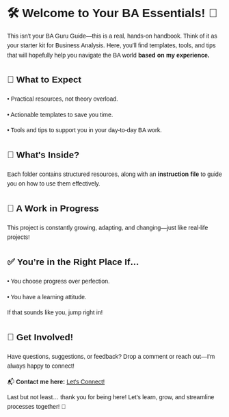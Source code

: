<!DOCTYPE html>
<html lang="en">
<head>
  <meta charset="UTF-8">
  <meta name="viewport" content="width=device-width, initial-scale=1.0">
</head>
<body style="font-family: Arial, sans-serif; line-height: 1.6;">
  <h1>🛠️ Welcome to Your BA Essentials! 🚀</h1>
  <p>This isn’t your BA Guru Guide—this is a real, hands-on handbook. Think of it as your starter kit for Business Analysis. Here, you’ll find templates, tools, and tips that will hopefully help you navigate the BA world <strong>based on my experience.</strong></p>
  <h2>📌 What to Expect</h2>
<p>• Practical resources, not theory overload.</p>
<p>• Actionable templates to save you time.</p>
<p>• Tools and tips to support you in your day-to-day BA work.</p>
  <h2>📂 What's Inside?</h2>
  <p>Each folder contains structured resources, along with an <strong>instruction file</strong> to guide you on how to use them effectively.</p>
  <h2>🚧 A Work in Progress</h2>
<p>This project is constantly growing, adapting, and changing—just like real-life projects!</p>
<h2>✅ You’re in the Right Place If…</h2>
<p>• You choose progress over perfection.</p>
<p>• You have a learning attitude.</p>
<p>If that sounds like you, jump right in! </p>
  <h2>🚀 Get Involved!</h2>
  <p>Have questions, suggestions, or feedback? Drop a comment or reach out—I'm always happy to connect!</p>
  <p>📬 <strong>Contact me here:</strong> <a href="https://www.linkedin.com/in/danamena/" target="_blank">Let's Connect!</a></p>
  <p>Last but not least… thank you for being here! Let’s learn, grow, and streamline processes together! 🌱</p>
</body>
</html>
